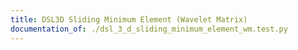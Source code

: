 ```yaml
---
title: DSL3D Sliding Minimum Element (Wavelet Matrix)
documentation_of: ./dsl_3_d_sliding_minimum_element_wm.test.py
---
```


